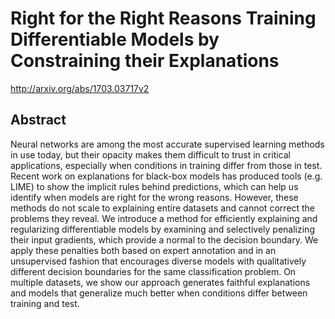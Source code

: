 # Right for the Right Reasons Training Differentiable Models by Constraining their Explanations
http://arxiv.org/abs/1703.03717v2
## Abstract
Neural networks are among the most accurate supervised learning methods in use today, but their opacity makes them difficult to trust in critical applications, especially when conditions in training differ from those in test. Recent work on explanations for black-box models has produced tools (e.g. LIME) to show the implicit rules behind predictions, which can help us identify when models are right for the wrong reasons. However, these methods do not scale to explaining entire datasets and cannot correct the problems they reveal. We introduce a method for efficiently explaining and regularizing differentiable models by examining and selectively penalizing their input gradients, which provide a normal to the decision boundary. We apply these penalties both based on expert annotation and in an unsupervised fashion that encourages diverse models with qualitatively different decision boundaries for the same classification problem. On multiple datasets, we show our approach generates faithful explanations and models that generalize much better when conditions differ between training and test.